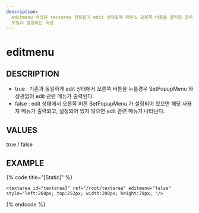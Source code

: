 ```yaml
---
description: 
  editmenu 속성은 textarea 컨트롤이 edit 상태일때 마우스 오른쪽 버튼을 클릭할 경우 edit 메뉴가 보일지, 사용자 정의 메뉴가
  보일지 설정하는 속성.
---
```


# editmenu

## DESCRIPTION

* true : 기존과 동일하게 edit 상태에서 오른쪽 버튼을 누를경우 SetPopupMenu 와 상관없이 edit 관련 메뉴가 출력된다.
* false : edit 상태에서 오른쪽 버튼 SetPopupMenu 가 설정되어 있으면 해당 사용자 메뉴가 출력되고, 설정되어 있지 않으면 edit 관련 메뉴가 나타난다.  

## VALUES

true / false

## EXAMPLE

{% code title="\[Static\]" %}
```markup
<textarea id="textarea3" ref="/root/textarea" editmenu="false" style="left:260px; top:252px; width:200px; height:79px; "/> 
```
{% endcode %}

